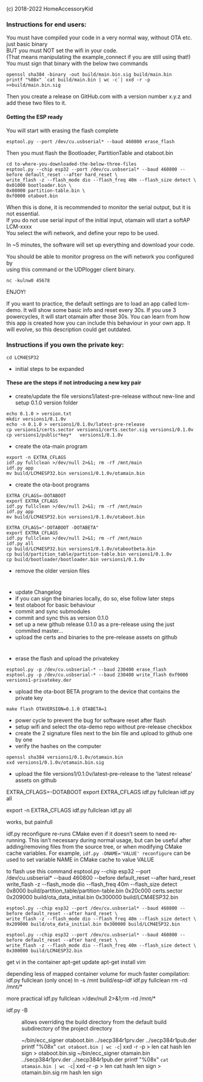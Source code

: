 (c) 2018-2022 HomeAccessoryKid

### Instructions for end users:

You must have compiled your code in a very normal way, without OTA etc. just basic binary  
BUT you must NOT set the wifi in your code.  
(That means manipulating the example_connect if you are still using that!)  
You must sign that binary with the below two commands
```
openssl sha384 -binary -out build/main.bin.sig build/main.bin
printf "%08x" `cat build/main.bin | wc -c`| xxd -r -p >>build/main.bin.sig
```
Then you create a release on GitHub.com with a version number x.y.z and add these two files to it.

#### Getting the ESP ready

You will start with erasing the flash complete
```
esptool.py --port /dev/cu.usbserial* --baud 460800 erase_flash
```
Then you must flash the Bootloader, PartitionTable and otaboot.bin
```
cd to-where-you-downloaded-the-below-three-files
esptool.py --chip esp32 --port /dev/cu.usbserial* --baud 460800 --before default_reset --after hard_reset \
write_flash -z --flash_mode dio --flash_freq 40m --flash_size detect \
0x01000 bootloader.bin \
0x08000 partition-table.bin \
0xf0000 otaboot.bin
```
When this is done, it is recommended to monitor the serial output, but it is not essential.  
If you do not use serial input of the initial input, otamain will start a softAP LCM-xxxx  
You select the wifi network, and define your repo to be used.

In ~5 minutes, the software will set up everything and download your code.

You should be able to monitor progress on the wifi network you configured by  
using this command or the UDPlogger client binary.
```
nc -kulnw0 45678
```

ENJOY!

If you want to practice, the default settings are to load an app called lcm-demo.
It will show some basic info and reset every 30s.
If you use 3 powercycles, it will start otamain after those 30s.
You can learn from how this app is created how you can include this behaviour in your own app.
It will evolve, so this description could get outdated.





### Instructions if you own the private key:
```
cd LCM4ESP32
```
- initial steps to be expanded

#### These are the steps if not introducing a new key pair
- create/update the file versions1/latest-pre-release without new-line and setup 0.1.0 version folder
```
echo 0.1.0 > version.txt
mkdir versions1/0.1.0v
echo -n 0.1.0 > versions1/0.1.0v/latest-pre-release
cp versions1/certs.sector versions1/certs.sector.sig versions1/0.1.0v
cp versions1/public*key*   versions1/0.1.0v
```
- create the ota-main program
```
export -n EXTRA_CFLAGS
idf.py fullclean >/dev/null 2>&1; rm -rf /mnt/main
idf.py app
mv build/LCM4ESP32.bin versions1/0.1.0v/otamain.bin
```
- create the ota-boot programs
```
EXTRA_CFLAGS=-DOTABOOT
export EXTRA_CFLAGS
idf.py fullclean >/dev/null 2>&1; rm -rf /mnt/main
idf.py app
mv build/LCM4ESP32.bin versions1/0.1.0v/otaboot.bin

EXTRA_CFLAGS="-DOTABOOT -DOTABETA"
export EXTRA_CFLAGS
idf.py fullclean >/dev/null 2>&1; rm -rf /mnt/main
idf.py all
cp build/LCM4ESP32.bin versions1/0.1.0v/otabootbeta.bin
cp build/partition_table/partition-table.bin versions1/0.1.0v
cp build/bootloader/bootloader.bin versions1/0.1.0v
```
- remove the older version files
#
- update Changelog
- if you can sign the binaries locally, do so, else follow later steps
- test otaboot for basic behaviour
- commit and sync submodules
- commit and sync this as version 0.1.0  
- set up a new github release 0.1.0 as a pre-release using the just commited master...  
- upload the certs and binaries to the pre-release assets on github  
#
- erase the flash and upload the privatekey
```
esptool.py -p /dev/cu.usbserial-* --baud 230400 erase_flash 
esptool.py -p /dev/cu.usbserial-* --baud 230400 write_flash 0xf9000 versions1-privatekey.der
```
- upload the ota-boot BETA program to the device that contains the private key
```
make flash OTAVERSION=0.1.0 OTABETA=1
```
- power cycle to prevent the bug for software reset after flash  
- setup wifi and select the ota-demo repo without pre-release checkbox  
- create the 2 signature files next to the bin file and upload to github one by one  
- verify the hashes on the computer  
```
openssl sha384 versions1/0.1.0v/otamain.bin
xxd versions1/0.1.0v/otamain.bin.sig
```

- upload the file versions1/0.1.0v/latest-pre-release to the 'latest release' assets on github










EXTRA_CFLAGS=-DOTABOOT
export EXTRA_CFLAGS
idf.py fullclean
idf.py all

export -n EXTRA_CFLAGS
idf.py fullclean
idf.py all

works, but painfull


idf.py reconfigure re-runs CMake even if it doesn’t seem to need re-running.
This isn’t necessary during normal usage, but can be useful after adding/removing files from the source tree,
or when modifying CMake cache variables.
For example, `idf.py -DNAME='VALUE' reconfigure` can be used to set variable NAME in CMake cache to value VALUE


to flash use this command
    esptool.py --chip esp32 --port /dev/cu.usbserial* --baud 460800 --before default_reset --after hard_reset \
    write_flash -z --flash_mode dio --flash_freq 40m --flash_size detect \
    0x8000 build/partition_table/partition-table.bin 0x20c000 certs.sector 0x209000 build/ota_data_initial.bin 0x300000 build/LCM4ESP32.bin

    esptool.py --chip esp32 --port /dev/cu.usbserial* --baud 460800 --before default_reset --after hard_reset \
    write_flash -z --flash_mode dio --flash_freq 40m --flash_size detect \
    0x209000 build/ota_data_initial.bin 0x300000 build/LCM4ESP32.bin
    
    esptool.py --chip esp32 --port /dev/cu.usbserial* --baud 460800 --before default_reset --after hard_reset \
    write_flash -z --flash_mode dio --flash_freq 40m --flash_size detect \
    0x300000 build/LCM4ESP32.bin


get vi in the container
apt-get update
apt-get install vim

depending less of mapped container volume for much faster compilation:
idf.py fullclean (only once)
ln -s /mnt build/esp-idf
idf.py fullclean
rm -rd /mnt/*

more practical
idf.py fullclean >/dev/null 2>&1;rm -rd /mnt/*

idf.py -B <dir> allows overriding the build directory from the default build subdirectory of the project directory




~/bin/ecc_signer otaboot.bin ../secp384r1prv.der ../secp384r1pub.der
printf "%08x" `cat otaboot.bin | wc -c`| xxd -r -p > len
cat hash len sign > otaboot.bin.sig
~/bin/ecc_signer otamain.bin ../secp384r1prv.der ../secp384r1pub.der
printf "%08x" `cat otamain.bin | wc -c`| xxd -r -p > len
cat hash len sign > otamain.bin.sig
rm hash len sign
